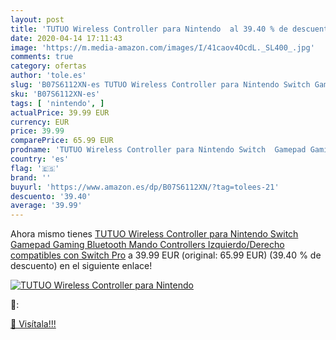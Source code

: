 ```yaml
---
layout: post
title: 'TUTUO Wireless Controller para Nintendo  al 39.40 % de descuento'
date: 2020-04-14 17:11:43
image: 'https://m.media-amazon.com/images/I/41caov4OcdL._SL400_.jpg'
comments: true
category: ofertas
author: 'tole.es'
slug: 'B07S6112XN-es TUTUO Wireless Controller para Nintendo Switch Gamepad...'
sku: 'B07S6112XN-es'
tags: [ 'nintendo', ]
actualPrice: 39.99 EUR
currency: EUR
price: 39.99
comparePrice: 65.99 EUR
prodname: 'TUTUO Wireless Controller para Nintendo Switch  Gamepad Gaming Bluetooth Mando Controllers Izquierdo/Derecho compatibles con Switch Pro'
country: 'es'
flag: '🇪🇸'
brand: ''
buyurl: 'https://www.amazon.es/dp/B07S6112XN/?tag=tolees-21'
descuento: '39.40'
average: '39.99'
---
```


Ahora mismo tienes [TUTUO Wireless Controller para Nintendo Switch  Gamepad Gaming Bluetooth Mando Controllers Izquierdo/Derecho compatibles con Switch Pro](https://www.amazon.es/dp/B07S6112XN/?tag=tolees-21) a 39.99 EUR (original: 65.99 EUR) (39.40 %  de descuento) en el siguiente enlace!

[![TUTUO Wireless Controller para Nintendo ](https://m.media-amazon.com/images/I/41caov4OcdL._SL400_.jpg)](https://www.amazon.es/dp/B07S6112XN/?tag=tolees-21)

🔎:


[🛒 Visítala!!!](https://www.amazon.es/dp/B07S6112XN/?tag=tolees-21)
